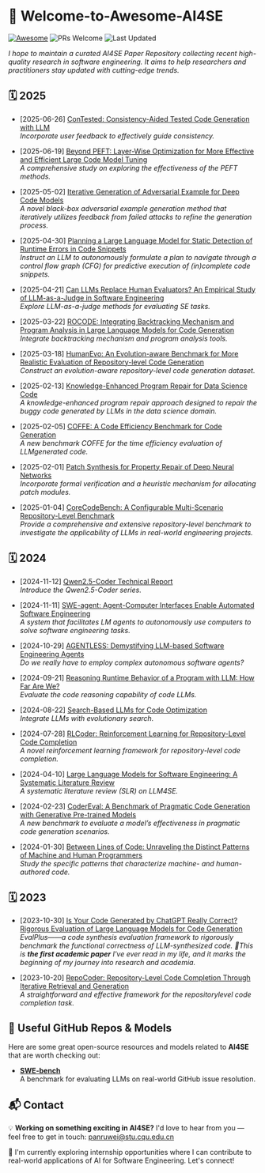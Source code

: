 # 🌟 Welcome-to-Awesome-AI4SE
<a name="top"></a>

[![Awesome](https://awesome.re/badge.svg)](https://awesome.re) ![PRs Welcome](https://img.shields.io/badge/PRs-Welcome-brightgreen) ![Last Updated](https://img.shields.io/badge/Last%20Updated-June%2030,%202025-blue)


*I hope to maintain a curated AI4SE Paper Repository collecting recent high-quality research in software engineering. It aims to help researchers and practitioners stay updated with cutting-edge trends.*



## 🗓️ 2025

- [2025-06-26] [ConTested: Consistency-Aided Tested Code Generation with LLM](https://conf.researchr.org/details/issta-2025/issta-2025-papers/27/ConTested-Consistency-Aided-Tested-Code-Generation-with-LLM)  
  *Incorporate user feedback to effectively guide consistency.*

- [2025-06-19] [Beyond PEFT: Layer-Wise Optimization for More Effective and Efficient Large Code Model Tuning](https://dl.acm.org/doi/10.1145/3729341)  
  *A comprehensive study on exploring the effectiveness of the PEFT methods.*

- [2025-05-02] [Iterative Generation of Adversarial Example for Deep Code Models](https://conf.researchr.org/details/icse-2025/icse-2025-research-track/77/Iterative-Generation-of-Adversarial-Example-for-Deep-Code-Models)  
  *A novel black-box adversarial example generation method that iteratively utilizes feedback from failed attacks to refine the generation process.*

- [2025-04-30] [Planning a Large Language Model for Static Detection of Runtime Errors in Code Snippets](https://ieeexplore.ieee.org/document/11029953)  
  *Instruct an LLM to autonomously formulate a plan to navigate through a control flow graph (CFG) for predictive execution of (in)complete code snippets.*


- [2025-04-21] [Can LLMs Replace Human Evaluators? An Empirical Study of LLM-as-a-Judge in Software Engineering](https://arxiv.org/pdf/2502.06193)  
  *Explore LLM-as-a-judge methods for evaluating SE tasks.*

- [2025-03-22] [ROCODE: Integrating Backtracking Mechanism and Program Analysis in Large Language Models for Code Generation](https://arxiv.org/pdf/2411.07112)  
  *Integrate backtracking mechanism and program analysis tools.*

- [2025-03-18] [HumanEvo: An Evolution-aware Benchmark for More Realistic Evaluation of Repository-level Code Generation](https://arxiv.org/pdf/2406.06918)  
  *Construct an evolution-aware repository-level code generation dataset.*

- [2025-02-13] [Knowledge-Enhanced Program Repair for Data Science Code](https://arxiv.org/pdf/2502.09771)  
  *A knowledge-enhanced program repair approach designed to repair the buggy code generated by LLMs in the data science domain.*

- [2025-02-05] [COFFE: A Code Efficiency Benchmark for Code Generation](https://arxiv.org/pdf/2502.02827)  
  *A new benchmark COFFE for the time efficiency evaluation of LLMgenerated code.*

- [2025-02-01] [Patch Synthesis for Property Repair of Deep Neural Networks](https://arxiv.org/pdf/2404.01642)  
  *Incorporate formal verification and a heuristic mechanism for allocating patch modules.*

- [2025-01-04] [CoreCodeBench: A Configurable Multi-Scenario Repository-Level Benchmark](https://arxiv.org/pdf/2507.05281)  
  *Provide a comprehensive and extensive repository-level benchmark to investigate the applicability of LLMs in real-world engineering projects.*






## 🗓️ 2024


- [2024-11-12] [Qwen2.5-Coder Technical Report](https://arxiv.org/pdf/2409.12186)  
  *Introduce the Qwen2.5-Coder series.*


- [2024-11-11] [SWE-agent: Agent-Computer Interfaces Enable Automated Software Engineering](https://arxiv.org/pdf/2405.15793)  
  *A system that facilitates LM agents to autonomously use computers to solve software engineering tasks.*

- [2024-10-29] [AGENTLESS: Demystifying LLM-based Software Engineering Agents](https://arxiv.org/pdf/2407.01489)  
  *Do we really have to employ complex autonomous software agents?*


- [2024-09-21] [Reasoning Runtime Behavior of a Program with LLM: How Far Are We?](https://arxiv.org/pdf/2403.16437)  
  *Evaluate the code reasoning capability of code LLMs.*



- [2024-08-22] [Search-Based LLMs for Code Optimization](https://arxiv.org/pdf/2408.12159)  
  *Integrate LLMs with evolutionary search.*

- [2024-07-28] [RLCoder: Reinforcement Learning for Repository-Level Code Completion](https://arxiv.org/pdf/2407.19487)  
  *A novel reinforcement learning framework for repository-level code completion.*

- [2024-04-10] [Large Language Models for Software Engineering: A Systematic Literature Review](https://arxiv.org/pdf/2308.10620)  
  *A systematic literature review (SLR) on LLM4SE.* 

- [2024-02-23] [CoderEval: A Benchmark of Pragmatic Code Generation with Generative Pre-trained Models](https://arxiv.org/pdf/2507.05281)  
  *A new benchmark to evaluate a model’s effectiveness in pragmatic code generation scenarios.*

- [2024-01-30] [Between Lines of Code: Unraveling the Distinct Patterns of Machine and Human Programmers](https://arxiv.org/pdf/2401.06461)  
  *Study the specific patterns that characterize machine- and human-authored code.*

## 🗓️ 2023

- [2023-10-30] [Is Your Code Generated by ChatGPT Really Correct? Rigorous Evaluation of Large Language Models for Code Generation](https://arxiv.org/pdf/2305.01210)  
  *EvalPlus——a code synthesis evaluation framework to rigorously benchmark the functional correctness of LLM-synthesized code. 🌟This is **the first academic paper** I've ever read in my life, and it marks the beginning of my journey into research and academia.*

- [2023-10-20] [RepoCoder: Repository-Level Code Completion Through Iterative Retrieval and Generation](https://arxiv.org/pdf/2303.12570)  
  *A straightforward and effective framework for the repositorylevel code completion task.*



## 🚀 Useful GitHub Repos & Models

Here are some great open-source resources and models related to **AI4SE** that are worth checking out:

-  **[SWE-bench](https://github.com/princeton-nlp/SWE-bench)**  
  A benchmark for evaluating LLMs on real-world GitHub issue resolution.  




## 📬 Contact

💡 **Working on something exciting in AI4SE?** I'd love to hear from you — feel free to get in touch: panruwei@stu.cqu.edu.cn

🌱 I'm currently exploring internship opportunities where I can contribute to real-world applications of AI for Software Engineering. Let's connect!


